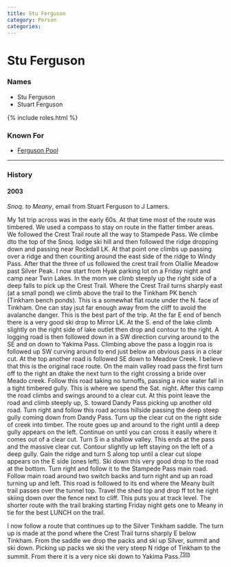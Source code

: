 ```yaml
---
title: Stu Ferguson
category: Person
categories:
---
```

# Stu Ferguson
### Names
- Stu Ferguson
- Stuart Ferguson

{% include roles.html %}
### Known For
- [Ferguson Pool](/Area/Ferguson-Pool)

---
### History
#### 2003

*Snoq. to Meany*, email from Stuart Ferguson to J Lamers.

My 1st trip across was in the early 60s. At that time most of the route was timbered. We used a compass to stay on route in the flatter timber areas. We followed the Crest Trail route all the way to Stampede Pass. We climbe dto the top of the Snoq. lodge ski hill and then followed the ridge dropping down and passing near Rockdall LK. At that point one climbs up passing over a ridge and then couriting around the east side of the ridge to Windy Pass. After that the three of us followed the crest trail from Olallie Meadow past Silver Peak. I now start from Hyak parking lot on a Friday night and camp near Twin Lakes. In the morn we climb steeply up the right side of a deep falls to pick up the Crest Trail. Where the Crest Trail turns sharply east (at a small pond) we climb above the trail to the Tinkham PK bench (Tinkham bench ponds). This is a somewhat flat route under the N. face of Tinkham. One can stay jsut far enough away from the cliff to avoid the avalanche danger. This is the best part of the trip. At the far E end of bench there is a very good ski drop to Mirror LK. At the S. end of the lake climb slightly on the right side of lake outlet then drop and contour to the right. A logging road is then followed down in a SW direction curving around to the SE and on down to Yakima Pass. Climbing above the pass a loggin roa is followed up SW curving around to end just below an obvious pass in a clear cut. At the top another road is followed SE down to Meadow Creek. I believe that this is the original race route. On the main valley road pass the first turn off to the right an dtake the next turn to the right crossing a bride over Meado creek. Follow this road taking no turnoffs, passing a nice water fall in a tight timbered gully. This is where we spend the Sat. night. After this camp the road climbs and swings around to a clear cut. At this point leave the road and climb steeply up, S. toward Dandy Pass picking up another old road. Turn right and follow this road across hillside passing the deep steep gully coming down from Dandy Pass. Turn up the clear cut on the right side of creek into timber. The route goes up and around to the right until a deep gully appears on the left. Continue on until you can cross it easily where it comes out of a clear cut. Turn S in a shallow valley. This ends at the pass and the massive clear cut. Contour slightly up left staying on the left of a deep gully. Gain the ridge and turn S along top until a clear cut slope appears on the E side (ones left). Ski down this very good drop to the road at the bottom. Turn right and follow it to the Stampede Pass main road. Follow main road around two switch backs and turn right and up an road turning up and left. This road is followed to its end where the Meany built trail passes over the tunnel top. Travel the shed top and drop ff tot he right skiing down over the fence next to cliff. This puts you at track level. The shorter route with the trail braking starting Friday night gets one to Meany in tie for the best LUNCH on the trail.

I now follow a route that continues up to the Silver Tinkham saddle. The turn up is made at the pond where the Crest Trail turns sharply E below Tinkham. From the saddle we drop the packs and ski up Silver, summit and ski down. Picking up packs we ski the very steep N ridge of Tinkham to the summit. From there it is a very nice ski down to Yakima Pass.<sup>[75th][]</sup>

[75th]: /Anniversary#75th